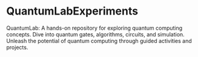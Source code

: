 # QuantumLabExperiments
QuantumLab: A hands-on repository for exploring quantum computing concepts. Dive into quantum gates, algorithms, circuits, and simulation. Unleash the potential of quantum computing through guided activities and projects.
